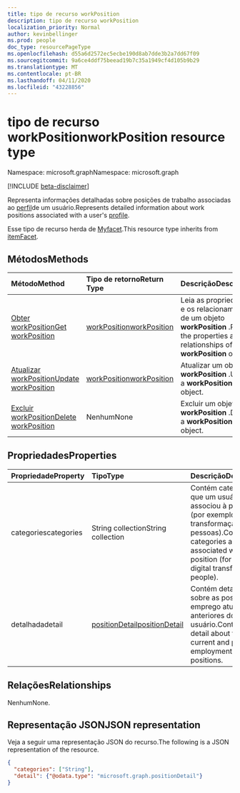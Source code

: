 ```yaml
---
title: tipo de recurso workPosition
description: tipo de recurso workPosition
localization_priority: Normal
author: kevinbellinger
ms.prod: people
doc_type: resourcePageType
ms.openlocfilehash: d55a6d2572ec5ecbe190d8ab7dde3b2a7dd67f09
ms.sourcegitcommit: 9a6ce4ddf75beead19b7c35a1949cf4d105b9b29
ms.translationtype: MT
ms.contentlocale: pt-BR
ms.lasthandoff: 04/11/2020
ms.locfileid: "43228856"
---
```

# <a name="workposition-resource-type"></a><span data-ttu-id="3847e-103">tipo de recurso workPosition</span><span class="sxs-lookup"><span data-stu-id="3847e-103">workPosition resource type</span></span>

<span data-ttu-id="3847e-104">Namespace: microsoft.graph</span><span class="sxs-lookup"><span data-stu-id="3847e-104">Namespace: microsoft.graph</span></span>

[!INCLUDE [beta-disclaimer](../../includes/beta-disclaimer.md)]

<span data-ttu-id="3847e-105">Representa informações detalhadas sobre posições de trabalho associadas ao [perfil](profile.md)de um usuário.</span><span class="sxs-lookup"><span data-stu-id="3847e-105">Represents detailed information about work positions associated with a user's [profile](profile.md).</span></span>

<span data-ttu-id="3847e-106">Esse tipo de recurso herda de [Myfacet](itemfacet.md).</span><span class="sxs-lookup"><span data-stu-id="3847e-106">This resource type inherits from [itemFacet](itemfacet.md).</span></span>

## <a name="methods"></a><span data-ttu-id="3847e-107">Métodos</span><span class="sxs-lookup"><span data-stu-id="3847e-107">Methods</span></span>

| <span data-ttu-id="3847e-108">Método</span><span class="sxs-lookup"><span data-stu-id="3847e-108">Method</span></span>                                                      | <span data-ttu-id="3847e-109">Tipo de retorno</span><span class="sxs-lookup"><span data-stu-id="3847e-109">Return Type</span></span>                     | <span data-ttu-id="3847e-110">Descrição</span><span class="sxs-lookup"><span data-stu-id="3847e-110">Description</span></span>                                                         |
|:------------------------------------------------------------|:--------------------------------|:--------------------------------------------------------------------|
| [<span data-ttu-id="3847e-111">Obter workPosition</span><span class="sxs-lookup"><span data-stu-id="3847e-111">Get workPosition</span></span>](../api/workposition-get.md)              | [<span data-ttu-id="3847e-112">workPosition</span><span class="sxs-lookup"><span data-stu-id="3847e-112">workPosition</span></span>](workposition.md) | <span data-ttu-id="3847e-113">Leia as propriedades e os relacionamentos de um objeto **workPosition** .</span><span class="sxs-lookup"><span data-stu-id="3847e-113">Read the properties and relationships of a **workPosition** object.</span></span> |
| [<span data-ttu-id="3847e-114">Atualizar workPosition</span><span class="sxs-lookup"><span data-stu-id="3847e-114">Update workPosition</span></span>](../api/workposition-update.md)        | [<span data-ttu-id="3847e-115">workPosition</span><span class="sxs-lookup"><span data-stu-id="3847e-115">workPosition</span></span>](workposition.md) | <span data-ttu-id="3847e-116">Atualizar um objeto **workPosition** .</span><span class="sxs-lookup"><span data-stu-id="3847e-116">Update a **workPosition** object.</span></span>                                   |
| [<span data-ttu-id="3847e-117">Excluir workPosition</span><span class="sxs-lookup"><span data-stu-id="3847e-117">Delete workPosition</span></span>](../api/workposition-delete.md)        | <span data-ttu-id="3847e-118">Nenhum</span><span class="sxs-lookup"><span data-stu-id="3847e-118">None</span></span>                            | <span data-ttu-id="3847e-119">Excluir um objeto **workPosition** .</span><span class="sxs-lookup"><span data-stu-id="3847e-119">Delete a **workPosition** object.</span></span>                                   |

## <a name="properties"></a><span data-ttu-id="3847e-120">Propriedades</span><span class="sxs-lookup"><span data-stu-id="3847e-120">Properties</span></span>

| <span data-ttu-id="3847e-121">Propriedade</span><span class="sxs-lookup"><span data-stu-id="3847e-121">Property</span></span>             | <span data-ttu-id="3847e-122">Tipo</span><span class="sxs-lookup"><span data-stu-id="3847e-122">Type</span></span>                                | <span data-ttu-id="3847e-123">Descrição</span><span class="sxs-lookup"><span data-stu-id="3847e-123">Description</span></span>                                                                                                |
|:---------------------|:------------------------------------|:-----------------------------------------------------------------------------------------------------------|
|<span data-ttu-id="3847e-124">categories</span><span class="sxs-lookup"><span data-stu-id="3847e-124">categories</span></span>            | <span data-ttu-id="3847e-125">String collection</span><span class="sxs-lookup"><span data-stu-id="3847e-125">String collection</span></span>                   | <span data-ttu-id="3847e-126">Contém categorias que um usuário associou à posição (por exemplo, transformação digital, pessoas).</span><span class="sxs-lookup"><span data-stu-id="3847e-126">Contains categories a user has associated with the position (for example, digital transformation, people).</span></span> |
|<span data-ttu-id="3847e-127">detalhada</span><span class="sxs-lookup"><span data-stu-id="3847e-127">detail</span></span>                | [<span data-ttu-id="3847e-128">positionDetail</span><span class="sxs-lookup"><span data-stu-id="3847e-128">positionDetail</span></span>](positiondetail.md) | <span data-ttu-id="3847e-129">Contém detalhes sobre as posições de emprego atuais e anteriores do usuário.</span><span class="sxs-lookup"><span data-stu-id="3847e-129">Contains detail about the user's current and previous employment positions.</span></span>                                |

## <a name="relationships"></a><span data-ttu-id="3847e-130">Relações</span><span class="sxs-lookup"><span data-stu-id="3847e-130">Relationships</span></span>

<span data-ttu-id="3847e-131">Nenhum</span><span class="sxs-lookup"><span data-stu-id="3847e-131">None.</span></span>

## <a name="json-representation"></a><span data-ttu-id="3847e-132">Representação JSON</span><span class="sxs-lookup"><span data-stu-id="3847e-132">JSON representation</span></span>

<span data-ttu-id="3847e-133">Veja a seguir uma representação JSON do recurso.</span><span class="sxs-lookup"><span data-stu-id="3847e-133">The following is a JSON representation of the resource.</span></span>

<!-- {
  "blockType": "resource",
  "optionalProperties": [

  ],
  "@odata.type": "microsoft.graph.workPosition",
  "baseType": ""
}-->

```json
{
  "categories": ["String"],
  "detail": {"@odata.type": "microsoft.graph.positionDetail"}
}
```

<!-- uuid: 16cd6b66-4b1a-43a1-adaf-3a886856ed98
2019-02-04 14:57:30 UTC -->
<!-- {
  "type": "#page.annotation",
  "description": "workPosition resource",
  "keywords": "",
  "section": "documentation",
  "tocPath": ""
}-->

